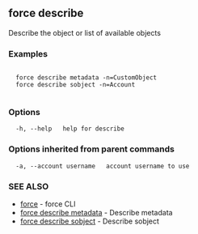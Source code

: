 ## force describe

Describe the object or list of available objects

### Examples

```

  force describe metadata -n=CustomObject
  force describe sobject -n=Account
  
```

### Options

```
  -h, --help   help for describe
```

### Options inherited from parent commands

```
  -a, --account username   account username to use
```

### SEE ALSO

* [force](force.md)	 - force CLI
* [force describe metadata](force_describe_metadata.md)	 - Describe metadata
* [force describe sobject](force_describe_sobject.md)	 - Describe sobject

